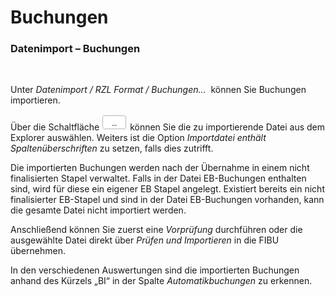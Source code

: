 # Buchungen

### Datenimport – Buchungen

&nbsp;

Unter *Datenimport / RZL Format / Buchungen…*&nbsp; können Sie Buchungen importieren.

Über die Schaltfläche ![Image](<lib/NeuesElement176.png>) können Sie die zu importierende Datei aus dem Explorer auswählen. Weiters ist die Option *Importdatei enthält Spaltenüberschriften* zu setzen, falls dies zutrifft.

Die importierten Buchungen werden nach der Übernahme in einem nicht finalisierten Stapel verwaltet. Falls in der Datei EB-Buchungen enthalten sind, wird für diese ein eigener EB Stapel angelegt. Existiert bereits ein nicht finalisierter EB-Stapel und sind in der Datei EB-Buchungen vorhanden, kann die gesamte Datei nicht importiert werden.

Anschließend können Sie zuerst eine *Vorprüfung* durchführen oder die ausgewählte Datei direkt über *Prüfen und Importieren* in die FIBU übernehmen.

In den verschiedenen Auswertungen sind die importierten Buchungen anhand des Kürzels „BI“ in der Spalte *Automatikbuchungen* zu erkennen.

